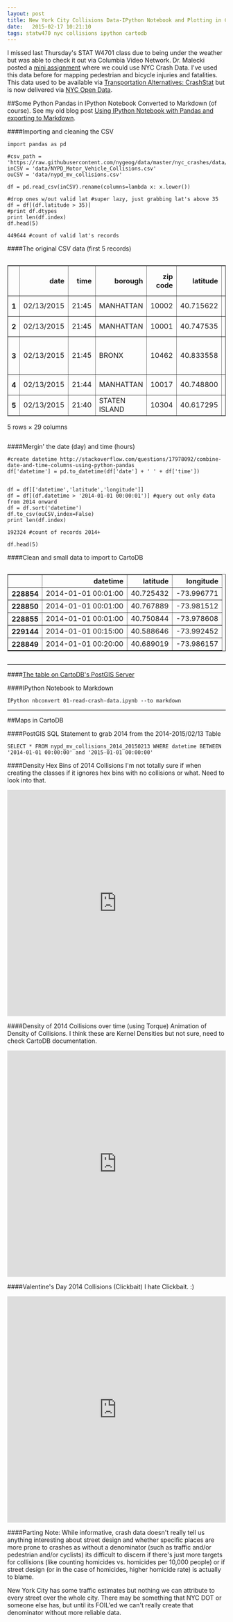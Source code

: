 ```yaml
---
layout: post
title: New York City Collisions Data-IPython Notebook and Plotting in CartoDB
date:   2015-02-17 10:21:10
tags: statw470 nyc collisions ipython cartodb
---
```


I missed last Thursday's STAT W4701 class due to being under the weather but was able to check it out via Columbia Video Network. Dr. Malecki posted a [mini assignment](http://stat4701.github.io/edav/2015/02/12/mini-assignment) where we could use NYC Crash Data. I've used this data before for mapping pedestrian and bicycle injuries and fatalities. This data used to be available via [Transportation Alternatives: CrashStat](http://crashstat.org/crashsolr/search) but is now delivered via [NYC Open Data](https://data.cityofnewyork.us/NYC-BigApps/NYPD-Motor-Vehicle-Collisions/h9gi-nx95).


##Some Python Pandas in IPython Notebook
Converted to Markdown (of course). See my old blog post [Using IPython Notebook with Pandas and exporting to Markdown](https://nygeog.github.io/2015/01/27/ipython-notebook-to-markdown%20copy.html).

####Importing and cleaning the CSV

    import pandas as pd
    
    #csv_path = 'https://raw.githubusercontent.com/nygeog/data/master/nyc_crashes/data/NYPD_Motor_Vehicle_Collisions.csv'
    inCSV = 'data/NYPD_Motor_Vehicle_Collisions.csv'
    ouCSV = 'data/nypd_mv_collisions.csv'
    
    df = pd.read_csv(inCSV).rename(columns=lambda x: x.lower())
    
    #drop ones w/out valid lat #super lazy, just grabbing lat's above 35
    df = df[(df.latitude > 35)]
    #print df.dtypes 
    print len(df.index)
    df.head(5)

    449644 #count of valid lat's records 



####The original CSV data (first 5 records)

<div style="max-height:1000px;max-width:1500px;overflow:auto;">
<table border="1" class="dataframe">
  <thead>
    <tr style="text-align: right;">
      <th></th>
      <th>date</th>
      <th>time</th>
      <th>borough</th>
      <th>zip code</th>
      <th>latitude</th>
      <th>longitude</th>
      <th>location</th>
      <th>on street name</th>
      <th>cross street name</th>
      <th>off street name</th>
      <th>...</th>
      <th>contributing factor vehicle 2</th>
      <th>contributing factor vehicle 3</th>
      <th>contributing factor vehicle 4</th>
      <th>contributing factor vehicle 5</th>
      <th>unique key</th>
      <th>vehicle type code 1</th>
      <th>vehicle type code 2</th>
      <th>vehicle type code 3</th>
      <th>vehicle type code 4</th>
      <th>vehicle type code 5</th>
    </tr>
  </thead>
  <tbody>
    <tr>
      <th>1</th>
      <td> 02/13/2015</td>
      <td> 21:45</td>
      <td>     MANHATTAN</td>
      <td> 10002</td>
      <td> 40.715622</td>
      <td>-73.994275</td>
      <td> (40.7156221, -73.9942752)</td>
      <td>     FORSYTH STREET</td>
      <td>   CANAL STREET</td>
      <td> NaN</td>
      <td>...</td>
      <td>             NaN</td>
      <td> NaN</td>
      <td> NaN</td>
      <td> NaN</td>
      <td> 3168577</td>
      <td> PASSENGER VEHICLE</td>
      <td>                       UNKNOWN</td>
      <td> NaN</td>
      <td> NaN</td>
      <td> NaN</td>
    </tr>
    <tr>
      <th>2</th>
      <td> 02/13/2015</td>
      <td> 21:45</td>
      <td>     MANHATTAN</td>
      <td> 10001</td>
      <td> 40.747535</td>
      <td>-73.988307</td>
      <td> (40.7475349, -73.9883068)</td>
      <td>     WEST 31 STREET</td>
      <td>       BROADWAY</td>
      <td> NaN</td>
      <td>...</td>
      <td> Fatigued/Drowsy</td>
      <td> NaN</td>
      <td> NaN</td>
      <td> NaN</td>
      <td> 3169163</td>
      <td>              TAXI</td>
      <td>                          TAXI</td>
      <td> NaN</td>
      <td> NaN</td>
      <td> NaN</td>
    </tr>
    <tr>
      <th>3</th>
      <td> 02/13/2015</td>
      <td> 21:45</td>
      <td>         BRONX</td>
      <td> 10462</td>
      <td> 40.833558</td>
      <td>-73.857732</td>
      <td> (40.8335582, -73.8577325)</td>
      <td> WESTCHESTER AVENUE</td>
      <td> PUGSLEY AVENUE</td>
      <td> NaN</td>
      <td>...</td>
      <td>     Unspecified</td>
      <td> NaN</td>
      <td> NaN</td>
      <td> NaN</td>
      <td> 3169251</td>
      <td> PASSENGER VEHICLE</td>
      <td> SPORT UTILITY / STATION WAGON</td>
      <td> NaN</td>
      <td> NaN</td>
      <td> NaN</td>
    </tr>
    <tr>
      <th>4</th>
      <td> 02/13/2015</td>
      <td> 21:44</td>
      <td>     MANHATTAN</td>
      <td> 10017</td>
      <td> 40.748800</td>
      <td>-73.969846</td>
      <td>  (40.7487997, -73.969846)</td>
      <td>     EAST 42 STREET</td>
      <td>       1 AVENUE</td>
      <td> NaN</td>
      <td>...</td>
      <td> Other Vehicular</td>
      <td> NaN</td>
      <td> NaN</td>
      <td> NaN</td>
      <td> 3169176</td>
      <td> PASSENGER VEHICLE</td>
      <td>             PASSENGER VEHICLE</td>
      <td> NaN</td>
      <td> NaN</td>
      <td> NaN</td>
    </tr>
    <tr>
      <th>5</th>
      <td> 02/13/2015</td>
      <td> 21:40</td>
      <td> STATEN ISLAND</td>
      <td> 10304</td>
      <td> 40.617295</td>
      <td>-74.080479</td>
      <td> (40.6172954, -74.0804791)</td>
      <td>   PARK HILL AVENUE</td>
      <td>  OSGOOD AVENUE</td>
      <td> NaN</td>
      <td>...</td>
      <td>     Unspecified</td>
      <td> NaN</td>
      <td> NaN</td>
      <td> NaN</td>
      <td> 3169614</td>
      <td> PASSENGER VEHICLE</td>
      <td>             PASSENGER VEHICLE</td>
      <td> NaN</td>
      <td> NaN</td>
      <td> NaN</td>
    </tr>
  </tbody>
</table>
<p>5 rows × 29 columns</p>
</div>


####Mergin' the date (day) and time (hours)

    #create datetime http://stackoverflow.com/questions/17978092/combine-date-and-time-columns-using-python-pandas
    df['datetime'] = pd.to_datetime(df['date'] + ' ' + df['time'])


    df = df[['datetime','latitude','longitude']]
    df = df[(df.datetime > '2014-01-01 00:00:01')] #query out only data from 2014 onward
    df = df.sort('datetime')
    df.to_csv(ouCSV,index=False)
    print len(df.index)

    192324 #count of records 2014+

    df.head(5)


####Clean and small data to import to CartoDB

<div style="max-height:1000px;max-width:1500px;overflow:auto;">
<table border="1" class="dataframe">
  <thead>
    <tr style="text-align: right;">
      <th></th>
      <th>datetime</th>
      <th>latitude</th>
      <th>longitude</th>
    </tr>
  </thead>
  <tbody>
    <tr>
      <th>228854</th>
      <td>2014-01-01 00:01:00</td>
      <td> 40.725432</td>
      <td>-73.996771</td>
    </tr>
    <tr>
      <th>228850</th>
      <td>2014-01-01 00:01:00</td>
      <td> 40.767889</td>
      <td>-73.981512</td>
    </tr>
    <tr>
      <th>228855</th>
      <td>2014-01-01 00:01:00</td>
      <td> 40.750844</td>
      <td>-73.978608</td>
    </tr>
    <tr>
      <th>229144</th>
      <td>2014-01-01 00:15:00</td>
      <td> 40.588646</td>
      <td>-73.992452</td>
    </tr>
    <tr>
      <th>228849</th>
      <td>2014-01-01 00:20:00</td>
      <td> 40.689019</td>
      <td>-73.986157</td>
    </tr>
  </tbody>
</table>
</div>

---


####[The table on CartoDB's PostGIS Server](https://nygeog.cartodb.com/tables/nypd_mv_collisions_2014_20150213)

####IPython Notebook to Markdown

	IPython nbconvert 01-read-crash-data.ipynb --to markdown

---

##Maps in CartoDB

####PostGIS SQL Statement to grab 2014 from the 2014-2015/02/13 Table

	SELECT * FROM nypd_mv_collisions_2014_20150213 WHERE datetime BETWEEN '2014-01-01 00:00:00' and '2015-01-01 00:00:00'


####Density Hex Bins of 2014 Collisions
I'm not totally sure if when creating the classes if it ignores hex bins with no collisions or what. Need to look into that. 

<iframe width='100%' height='520' frameborder='0' src='http://nygeog.cartodb.com/viz/7144d0b2-b6f2-11e4-bf9b-0e018d66dc29/embed_map' allowfullscreen webkitallowfullscreen mozallowfullscreen oallowfullscreen msallowfullscreen></iframe>

####Density of 2014 Collisions over time (using Torque)
Animation of Density of Collisions. I think these are Kernel Densities but not sure, need to check CartoDB documentation.

<iframe width='100%' height='520' frameborder='0'
src='http://nygeog.cartodb.com/viz/8df5425a-b6ed-
11e4-9539-0e4fddd5de28/embed_map' allowfullscreen webkitallowfullscreen
mozallowfullscreen oallowfullscreen msallowfullscreen></iframe>

####Valentine's Day 2014 Collisions (Clickbait)
I hate Clickbait. :)

<iframe width='100%' height='520' frameborder='0' src='http://nygeog.cartodb.com/viz/8ebe3f92-b6f3-11e4-81dd-0e4fddd5de28/embed_map' allowfullscreen webkitallowfullscreen mozallowfullscreen oallowfullscreen msallowfullscreen></iframe>

####Parting Note:
While informative, crash data doesn't really tell us anything interesting about street design and whether specific places are more prone to crashes as without a denominator (such as traffic and/or pedestrian and/or cyclists) its difficult to discern if there's just more targets for collisions (like counting homicides vs. homicides per 10,000 people) or if street design (or in the case of homicides, higher homicide rate) is actually to blame. 

New York City has some traffic estimates but nothing we can attribute to every street over the whole city. There may be something that NYC DOT or someone else has, but until its FOIL'ed we can't really create that denominator without more reliable data. 
